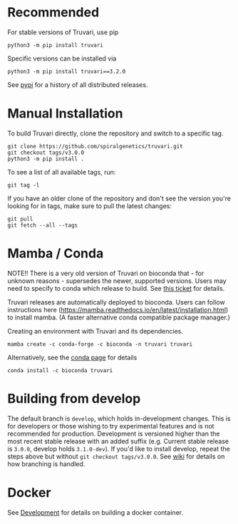 Recommended
===========
For stable versions of Truvari, use pip
```
python3 -m pip install truvari
```
Specific versions can be installed via
```
python3 -m pip install truvari==3.2.0
```
See [pypi](https://pypi.org/project/Truvari/#history) for a history of all distributed releases.

Manual Installation
===================
To build Truvari directly, clone the repository and switch to a specific tag.
```
git clone https://github.com/spiralgenetics/truvari.git
git checkout tags/v3.0.0
python3 -m pip install .
```

To see a list of all available tags, run:
```
git tag -l
```

If you have an older clone of the repository and don't see the version you're looking for in tags, make sure to pull the latest changes:
```
git pull
git fetch --all --tags
```

Mamba / Conda
=============
NOTE!! There is a very old version of Truvari on bioconda that - for unknown reasons - supersedes the newer, supported versions. Users may need to specify to conda which release to build. See [this ticket](https://github.com/ACEnglish/truvari/issues/130#issuecomment-1196607866) for details.

Truvari releases are automatically deployed to bioconda. 
Users can follow instructions here (https://mamba.readthedocs.io/en/latest/installation.html) to install mamba. (A faster alternative conda compatible package manager.)

Creating an environment with Truvari and its dependencies.
```
mamba create -c conda-forge -c bioconda -n truvari truvari
```

Alternatively, see the [conda page](https://anaconda.org/bioconda/truvari) for details
```
conda install -c bioconda truvari
```

Building from develop
=====================
The default branch is `develop`, which holds in-development changes. This is for developers or those wishing to try experimental features and is not recommended for production. Development is versioned higher than the most recent stable release with an added suffix (e.g. Current stable release is `3.0.0`, develop holds `3.1.0-dev`). If you'd like to install develop, repeat the steps above but without `git checkout tags/v3.0.0`. See [wiki](https://github.com/spiralgenetics/truvari/wiki/Development#git-flow) for details on how branching is handled.

Docker
======
See [Development](https://github.com/spiralgenetics/truvari/wiki/Development#docker) for details on building a docker container.

